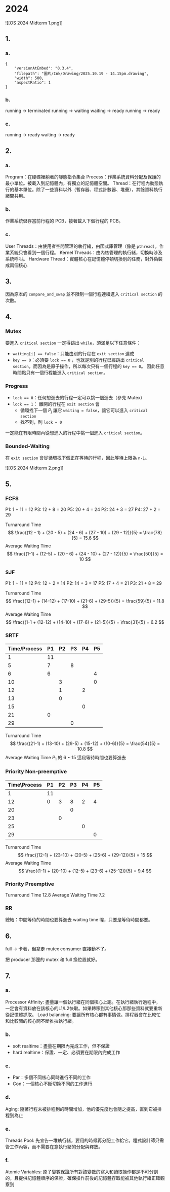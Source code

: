# 2024
![[OS 2024 Midterm 1.png]]
## 1.
### a.
```handdrawn-ink
{
	"versionAtEmbed": "0.3.4",
	"filepath": "圖片/Ink/Drawing/2025.10.19 - 14.15pm.drawing",
	"width": 500,
	"aspectRatio": 1
}
```
### b.
running -> terminated
running -> waiting
waiting -> ready
running -> ready
### c.
running -> ready
waiting -> ready

## 2.
### a.
Program：在硬碟裡躺著的靜態指令集合
Process：作業系統資料分配及保護的最小單位。被載入到記憶體內，有獨立的記憶體空間。
Thread：在行程內動態執行的基本單位。除了一些資料以外（暫存器、程式計數器、堆疊），其餘資料執行緒間共用。
### b.
作業系統儲存當前行程的 PCB，接著載入下個行程的 PCB。

### c.
User Threads：由使用者空間管理的執行緒，由函式庫管理（像是 `pthread`），作業系統只會看到一個行程。
Kernel Threads：由內核管理的執行緒，切換時涉及系統呼叫。
Hardware Thread：實體核心在記憶體停頓切換別的任務，對外偽裝成兩個核心

## 3.
因為原本的 `compare_and_swap` 並不限制一個行程連續進入 `critical section` 的次數。

## 4.
### Mutex
要進入 `critical section` 一定得跳出 `while`，須滿足以下任意條件：
- `waiting[i] == false`：只能由別的行程在 `exit section` 達成
- `key == 0`：必須要 `lock == 0` ，也就是別的行程已經跳出 `critical section`，而因為是原子操作，所以每次只有一個行程的 `key == 0`。
因此任意時間點只有一個行程能進入 `critical section`。

### Progress
- `lock == 0`：任何想進去的行程一定可以挑一個進去（參見 Mutex）
- `lock == 1`：
  離開的行程在 `exit section` 會
  - 循環找下一個 $P_j$ 讓它 `waiting = false`，讓它可以進入 `critical section`
  - 找不到，則 `lock = 0`
  
一定能在有限時間內從想進入的行程中挑一個進入 `critical section`。
### Bounded-Waiting
在 `exit section` 會從循環找下個正在等待的行程，因此等待上限為 `n-1`。

![[OS 2024 Midterm 2.png]]
## 5.
### FCFS
P1: 1 + 11 = 12
P3: 12 + 8 = 20
P5: 20 + 4 = 24
P2: 24 + 3 = 27
P4: 27 + 2 = 29

Turnaround Time
$$
\frac{(12 - 1) + (20 - 5) + (24 - 6) + (27 - 10) + (29 - 12)}{5} = \frac{78}{5} = 15.6
$$
Average Waiting Time
$$
\frac{(1-1) + (12-5) + (20 - 6) + (24 - 10) + (27 - 12)}{5} = \frac{50}{5} = 10
$$
### SJF
P1: 1 + 11 = 12
P4: 12 + 2 = 14
P2: 14 + 3 = 17
P5: 17 + 4 = 21
P3: 21 + 8 = 29

Turnaround Time
$$
\frac{(12-1) + (14-12) + (17-10) + (21-6) + (29-5)}{5} = \frac{59}{5} = 11.8
$$
Average Waiting Time
$$
\frac{(1-1 + (12-12) + (14-10) + (17-6) + (21-5)}{5} = \frac{31}{5} = 6.2
$$
### SRTF

| Time/Process | P1  | P2  | P3  | P4  | P5  |
| ------------ | --- | --- | --- | --- | --- |
| 1            | 11  |     |     |     |     |
| 5            | 7   |     | 8   |     |     |
| 6            | 6   |     |     |     | 4   |
| 10           |     | 3   |     |     | 0   |
| 12           |     | 1   |     | 2   |     |
| 13           |     | 0   |     |     |     |
| 15           |     |     |     | 0   |     |
| 21           | 0   |     |     |     |     |
| 29           |     |     | 0   |     |     |
Turnaround Time
$$
\frac{(21-1) + (13-10) + (29-5) + (15-12) + (10-6)}{5} = \frac{54}{5} = 10.8
$$
Average Waiting Time
$P_1$ 的 6 ~ 15 這段等待時間也要算進去
### Priority Non-preemptive

| Time\Process | P1  | P2  | P3  | P4  | P5  |
| ------------ | --- | --- | --- | --- | --- |
| 1            | 11  |     |     |     |     |
| 12           | 0   | 3   | 8   | 2   | 4   |
| 20           |     |     | 0   |     |     |
| 23           |     | 0   |     |     |     |
| 25           |     |     |     | 0   |     |
| 29           |     |     |     |     | 0   |
Turnaround Time
$$
\frac{(12-1) + (23-10) + (20-5) + (25-6) + (29-12)}{5} = 15
$$
Average Waiting Time
$$
\frac{(1-1) + (20-10) + (12-5) + (23-6) + (25-12)}{5} = 9.4
$$

### Priority Preemptive
Turnaround Time
12.8
Average Waiting Time
7.2

### RR
總結：中間等待的時間也要算進去 waiting time 喔，只要是等待時間都要。
## 6.
full -> 卡著，但拿走 mutex
consumer 直接動不了。

把 producer 那邊的 mutex 和 full 換位置就好。

## 7.
### a.
Processor Affinity: 盡量讓一個執行緒在同個核心上跑。在執行緒執行過程中，一定會有資料放在該核心的L1/L2快取。如果轉移到其他核心那那些資料就要重新從記憶體抓取。
Load balancing: 要讓所有核心都有事情做。排程器會在比較忙和比較閒的核心間不斷推拉執行緒。

### b.
- soft realtime：盡量在期限內完成工作，但不保證
- hard realtime：保證、一定、必須要在期限內完成工作

### c.
- Par：多個不同核心同時進行不同的工作
- Con：一個核心不斷切換不同的工作進行

### d.
Aging: 隨著行程未被排程到的時間增加，他的優先度也會隨之提高，直到它被排程到為止

### e.
Threads Pool: 先宣告一堆執行緒，要用的時候再分配工作給它。程式設計師只需管工作內容，而不需要在意執行緒的分配與釋放。

### f.
Atomic Variables: 原子變數保證所有對該變數的寫入和讀取操作都是不可分割的，且提供記憶體順序的保證，確保操作前後的記憶體存取能被其他執行緒正確觀察到